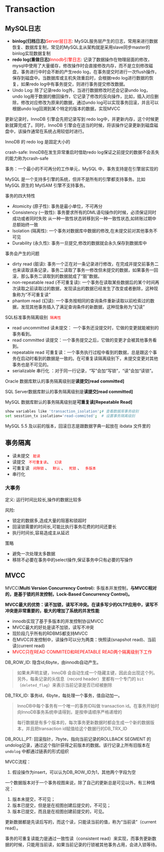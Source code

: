 # Transaction

## MySQL日志

- **binlog(归档日志)**<font color="red">Server层日志</font>: MySQL服务层产生的日志，常用来进行数据恢复、数据库复制，常见的MySQL主从架构就是采用slave同步master的binlog实现数据复制
- **redo log(重做日志)**<font color="red">Innodb引擎日志</font>: 记录了数据操作在物理层面的修改，mysql中使用了大量缓存，修改操作时会直接修改内存，而不是立刻修改磁盘，事务进行中时会不断的产生redo log，在事务提交时进行一次flush操作，保存到磁盘中。当数据库或主机失效重启时，会根据redo log进行数据的恢复，如果redo log中有事务提交，则进行事务提交修改数据。
- Undo Log:  除了记录redo log外，当进行数据修改时还会记录undo log，undo log用于数据的撤回操作，它记录了修改的反向操作，比如，插入对应删除，修改对应修改为原来的数据，通过undo log可以实现事务回滚，并且可以根据undo log回溯到某个特定的版本的数据，实现MVCC

更新记录时，InnoDB 引擎会先把记录写到 redo log中，并更新内存，这个时候更新就算完成了。同时，InnoDB 引擎会在适当的时候，将该操作记录更新到磁盘磁盘中，该操作通常在系统占用较低时进行。

InnoDB 的 redo log 是固定大小的

crash-safe: InnoDB在发生异常重启时借助redo log保证之前提交的数据不会丢失的能力称为crash-safe

事务：一个最小的不可再分的工作单元，MySQL 中，事务支持是在引擎层实现的

MySQL 是一个支持多引擎的系统，但并不是所有的引擎都支持事务。比如 MySQL 原生的 MyISAM 引擎不支持事务。

事务的四大特性

- Atomicity (原子性): 事务是最小单位，不可再分
- Consistency (一致性):   事务要求所有的DML语句操作的时候，必须保证同时成功或者同时失败 从一种一致性状态转移到另一种一致性状态,如转账过期中总额始终一致
- Isolation (隔离性):   一个事务对数据库中数据的修改,在未提交前对其他事务不可见
- Durability (永久性):  事务一旦提交,修改的数据就会永久保存到数据库中

事务会产生的问题

- dirty read (脏读): 事务一个正在对一条记录进行修改，在完成并提交前事务二也来读取该条记录，事务二读取了事务一修改但未提交的数据，如果事务一回滚，那么事务二读取到的数据就成了“脏”数据。
- non-repeatable read (不可重复读): 一个事务在读取某些数据后的某个时间再次读取之前读取过的数据，发现读出的数据已经发生了改变或者删除，这种现象称为“不可重复读”
- phantom read (幻读): 一个事务按相同的查询条件重新读取以前检索过的数据，发现其他事务插入了满足查询条件的新数据，这种现象称为“幻读”

SQL标准事务隔离级别<font color="red">`` 隔离性``</font>

- read uncommitted 读未提交： 一个事务还没提交时，它做的变更就能被别的事务看到。
- read committed 读提交：一个事务提交之后，它做的变更才会被其他事务看到。
- repeatable read 可重复读：一个事务执行过程中看到的数据，总是跟这个事务在启动时看到的数据是一致的。在可重复读隔离级别下，未提交变更对其他事务也是不可见的。
- serializable 串行化 ：对于同一行记录，“写”会加“写锁”，“读”会加“读锁”。

Oracle 数据库默认的事务隔离级别是**读提交[read committed]**

SQL Server数据库默认的事务隔离级别是**读提交[read committed]**

MySQL 数据库默认的事务隔离级别是**可重复读[Repeatable Read]**

```bash
show variables like 'transaction_isolation';# 查看数据库事务级别
set sesstion_tx isolation='read-commited';  # 设置事务隔离级别
```

MySQL 5.5 及以前的版本，回滚日志是跟数据字典一起放在 ibdata 文件里的

## 事务隔离

- 读未提交        <font color="red">`` 脏读``</font>
- 读提交   <font color="red">`` 不可重复读``</font>、     <font color="red">`` 幻读``</font> 
- 可重复读   <font color="red">`` 间隙锁``</font> 、       <font color="red">`` 默认``</font> 、  <font color="red">`` 死锁``</font> 、    <font color="red">`` 多版本``</font> 
- 串行化

### 大事务

定义: 运行时间比较长,操作的数据比较多

风险: 

- 锁定的数据多,造成大量的阻塞和锁超时
- 回滚锁需要的时间长,可能比执行事务花费的时间还要长
- 执行时间长,容易造成主从延迟

策略

- 避免一次处理太多数据
- 移除不必要在事务中的select操作,保证事务中只有必要的写操作



## MVCC

MVCC(**Multi Version Concurrency Control**): 多版本并发控制，**与MVCC相对的，是基于锁的并发控制，Lock-Based Concurrency Control)。**

**MVCC最大的优势：读不加锁，读写不冲突。在读多写少的OLTP应用中，读写不冲突是非常重要的，极大的增加了系统的并发性能**

- innodb实现了基于多版本的并发控制协议MVCC
- MVCC最大的好处是读不加锁，读写不冲突
- 现阶段几乎所有的RDBMS都支持MVCC
- 在MVCC并发控制中，读操作可以分为两类：快照读(snapshot read)、当前读(current read)
- <font color="red">MVCC只在READ COMMITED和REPEATABLE READ两个隔离级别下工作</font>



DB_ROW_ID: 隐含id,6byte，由innodb自动产生。

> 如果未声明主键，InnoDB 会自动生成一个隐藏主键，因此会出现这个列。另外，每条记录的头信息（record header）里都有一个专门的 `bit`（`deleted_flag`）来表示当前记录是否已经被删除

DB_TRX_ID: 事务id，6byte，每处理一个事务，值自动加一。

> InnoDB中每个事务有一个唯一的事务ID叫做 transaction id。在事务开始时向InnoDB事务系统申请得到，是按申请顺序严格递增的
>
> 每行数据是有多个版本的，每次事务更新数据时都会生成一个新的数据版本，并且把transaction id赋值给这个数据行的DB_TRX_ID

DB_ROLL_PT: 回滚指针，7byte，指向当前记录的ROLLBACK SEGMENT 的undolog记录，通过这个指针获得之前版本的数据。该行记录上所有旧版本在 `undolog` 中都通过链表的形式组织

MVCC流程：

1. 假设操作为insert，可以认为DB_ROW_ID为1，其他两个字段为空



一个数据版本对于一个事务视图来说，除了自己的更新总是可见以外，有三种情况：

1. 版本未提交，不可见；
2. 版本已提交，但是是在视图创建后提交的，不可见；
3. 版本已提交，而且是在视图创建前提交的，可见。

更新数据都是先读后写的，而这个读，只能读当前的值，称为“当前读”（current read）。

事务的可重复读能力是通过一致性读（consistent read）来实现，而事务更新数据的时候，只能用当前读，如果当前记录的行锁被其他事务占用，会进入锁等待。